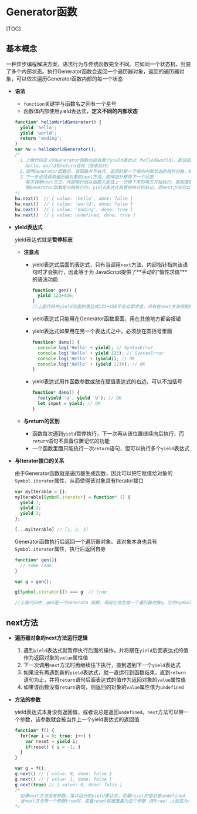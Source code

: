 # Generator函数

[TOC]

## 基本概念

一种异步编程解决方案，语法行为与传统函数完全不同。它如同一个状态机，封装了多个内部状态。执行Generator函数会返回一个遍历器对象，返回的遍历器对象，可以依次遍历Generator函数内部的每一个状态

- **语法**

  - `function`关键字与函数名之间有一个星号
  - 函数体内部使用yield表达式，**定义不同的内部状态**

  ```javascript
  function* helloWorldGenerator() {
    yield 'hello';
    yield 'world';
    return 'ending';
  }
  var hw = helloWorldGenerator();
  /*
    1.上面代码定义的Generator函数内部有两个yield表达式（hello和world），即该函数有三个状态：
      hello，world和return语句（结束执行）
    2.调用Generator函数后，该函数并不执行，返回的是一个指向内部状态的指针对象，即Iterator遍历器对象
    3.下一步必须调用遍历器对象的next方法，使得指针移向下一个状态
      每次调用next方法，内部指针就从函数头部或上一次停下来的地方开始执行，直到遇到下一个yield表达式或return语句为止
      即Generator函数是分段执行的，yield表达式是暂停执行的标记，而next方法可以恢复执行
  */
  hw.next()  // { value: 'hello', done: false }
  hw.next()  // { value: 'world', done: false }
  hw.next()  // { value: 'ending', done: true }
  hw.next()  // { value: undefined, done: true }
  ```

- **yield表达式**

  yield表达式就是**暂停标志**

  - **注意点**

    - yield表达式后面的表达式，只有当调用`next`方法、内部指针指向该语句时才会执行，因此等于为 JavaScript提供了**手动的“惰性求值”**的语法功能

      ```javascript
      function* gen() {
        yield 123+456;
      }
      //上面代码中yield后面的表达式123+456不会立即求值，只有在next方法将指针移到这一句时才会求值
      ```

    - yield表达式只能用在Generator函数里面，用在其他地方都会报错

    - yield表达式如果用在另一个表达式之中，必须放在圆括号里面

      ```javascript
      function* demo() {
        console.log('Hello' + yield); // SyntaxError
        console.log('Hello' + yield 123); // SyntaxError
        console.log('Hello' + (yield)); // OK
        console.log('Hello' + (yield 123)); // OK
      }
      ```

    - yield表达式用作函数参数或放在赋值表达式的右边，可以不加括号

      ```javascript
      function* demo() {
        foo(yield 'a', yield 'b'); // OK
        let input = yield; // OK
      }
      ```

  - **与return的区别**

    - 函数每次遇到`yield`暂停执行，下一次再从该位置继续向后执行，而`return`语句不具备位置记忆的功能
    - 一个函数里面只能执行一次`return`语句，但可以执行多个`yield`表达式

- **与Iterator接口的关系**

  由于Generator函数就是遍历器生成函数，因此可以把它赋值给对象的`Symbol.iterator`属性，从而使得该对象具有Iterator接口

  ```javascript
  var myIterable = {};
  myIterable[Symbol.iterator] = function* () {
    yield 1;
    yield 2;
    yield 3;
  };
  
  [...myIterable] // [1, 2, 3]
  ```

  Generator函数执行后返回一个遍历器对象。该对象本身也具有`Symbol.iterator`属性，执行后返回自身

  ```javascript
  function* gen(){
    // some code
  }
  
  var g = gen();
  
  g[Symbol.iterator]() === g  // true
  
  //上面代码中，gen是一个Generato 函数，调用它会生成一个遍历器对象g。它的Symbol.iterator属性也是一个遍历器对象生成函数，执行后返回它自己
  ```



## next方法

- **遍历器对象的next方法运行逻辑**

  1. 遇到`yield`表达式就暂停执行后面的操作，并将跟在`yield`后面表达式的值作为返回对象的`value`属性值
  2. 下一次调用`next`方法时再继续往下执行，直到遇到下一个`yield`表达式
  3. 如果没有再遇到新的`yield`表达式，就一直运行到函数结束，直到`return`语句为止，并将`return`语句后面表达式的值作为返回对象的`value`属性值
  4. 如果该函数没有`return`语句，则返回的对象的`value`属性值为`undefined`

- **方法的参数**

  yield表达式本身没有返回值，或者说总是返回`undefined`。`next`方法可以带一个参数，该参数就会被当作上一个yield表达式的返回值
  
  ```javascript
  function* f() {
    for(var i = 0; true; i++) {
      var reset = yield i;
      if(reset) { i = -1; }
    }
  }
  
  var g = f();
  g.next() // { value: 0, done: false }
  g.next() // { value: 1, done: false }
  g.next(true) // { value: 0, done: false }
  /*
    如果next方法没有参数，每次运行到yield表达式，变量reset的值总是undefined
    当next方法带一个参数true时，变量reset就被重置为这个参数（即true）,i就变为-1
  */
  ```



